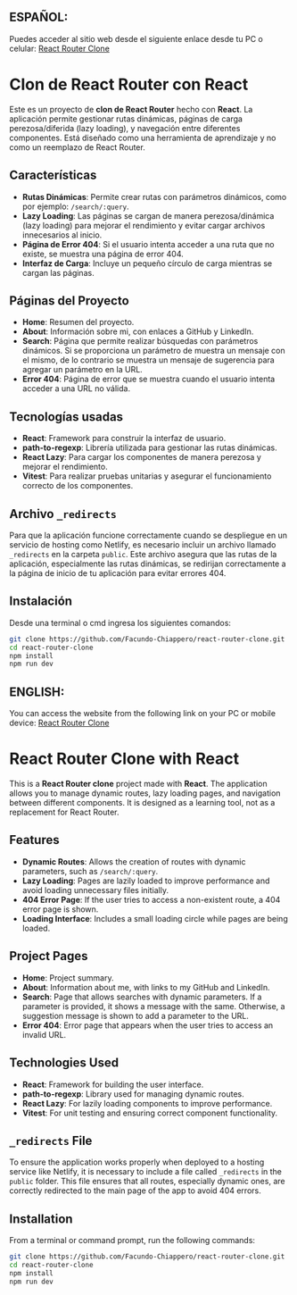 ## ESPAÑOL:

Puedes acceder al sitio web desde el siguiente enlace desde tu PC o celular: [React Router Clone](https://react-router-clone.netlify.app/)

# Clon de React Router con React

Este es un proyecto de **clon de React Router** hecho con **React**. La aplicación permite gestionar rutas dinámicas, páginas de carga perezosa/diferida (lazy loading), y navegación entre diferentes componentes. Está diseñado como una herramienta de aprendizaje y no como un reemplazo de React Router.

## Características

- **Rutas Dinámicas**: Permite crear rutas con parámetros dinámicos, como por ejemplo: `/search/:query`.
- **Lazy Loading**: Las páginas se cargan de manera perezosa/dinámica (lazy loading) para mejorar el rendimiento y evitar cargar archivos innecesarios al inicio.
- **Página de Error 404**: Si el usuario intenta acceder a una ruta que no existe, se muestra una página de error 404.
- **Interfaz de Carga**: Incluye un pequeño círculo de carga mientras se cargan las páginas.

## Páginas del Proyecto

- **Home**: Resumen del proyecto.
- **About**: Información sobre mi, con enlaces a GitHub y LinkedIn.
- **Search**: Página que permite realizar búsquedas con parámetros dinámicos. Si se proporciona un parámetro de muestra un mensaje con el mismo, de lo contrario se muestra un mensaje de sugerencia para agregar un parámetro en la URL.
- **Error 404**: Página de error que se muestra cuando el usuario intenta acceder a una URL no válida.

## Tecnologías usadas

- **React**: Framework para construir la interfaz de usuario.
- **path-to-regexp**: Librería utilizada para gestionar las rutas dinámicas.
- **React Lazy**: Para cargar los componentes de manera perezosa y mejorar el rendimiento.
- **Vitest**: Para realizar pruebas unitarias y asegurar el funcionamiento correcto de los componentes.

## Archivo `_redirects`

Para que la aplicación funcione correctamente cuando se despliegue en un servicio de hosting como Netlify, es necesario incluir un archivo llamado `_redirects` en la carpeta `public`. Este archivo asegura que las rutas de la aplicación, especialmente las rutas dinámicas, se redirijan correctamente a la página de inicio de tu aplicación para evitar errores 404.

## Instalación

Desde una terminal o cmd ingresa los siguientes comandos:

```bash
git clone https://github.com/Facundo-Chiappero/react-router-clone.git
cd react-router-clone
npm install
npm run dev
```


## ENGLISH:

You can access the website from the following link on your PC or mobile device: [React Router Clone](https://react-router-clone.netlify.app/)

# React Router Clone with React

This is a **React Router clone** project made with **React**. The application allows you to manage dynamic routes, lazy loading pages, and navigation between different components. It is designed as a learning tool, not as a replacement for React Router.

## Features

- **Dynamic Routes**: Allows the creation of routes with dynamic parameters, such as `/search/:query`.
- **Lazy Loading**: Pages are lazily loaded to improve performance and avoid loading unnecessary files initially.
- **404 Error Page**: If the user tries to access a non-existent route, a 404 error page is shown.
- **Loading Interface**: Includes a small loading circle while pages are being loaded.

## Project Pages

- **Home**: Project summary.
- **About**: Information about me, with links to my GitHub and LinkedIn.
- **Search**: Page that allows searches with dynamic parameters. If a parameter is provided, it shows a message with the same. Otherwise, a suggestion message is shown to add a parameter to the URL.
- **Error 404**: Error page that appears when the user tries to access an invalid URL.

## Technologies Used

- **React**: Framework for building the user interface.
- **path-to-regexp**: Library used for managing dynamic routes.
- **React Lazy**: For lazily loading components to improve performance.
- **Vitest**: For unit testing and ensuring correct component functionality.

## `_redirects` File

To ensure the application works properly when deployed to a hosting service like Netlify, it is necessary to include a file called `_redirects` in the `public` folder. This file ensures that all routes, especially dynamic ones, are correctly redirected to the main page of the app to avoid 404 errors.

## Installation

From a terminal or command prompt, run the following commands:

```bash
git clone https://github.com/Facundo-Chiappero/react-router-clone.git
cd react-router-clone
npm install
npm run dev
```
